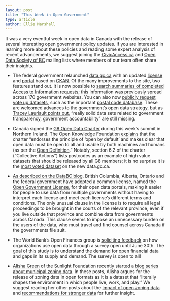 ```yaml
---
layout: post
title: "This Week in Open Government"
type: article
author: Ellie Marshall
---
```

It was a very eventful week in open data in Canada with the release of several interesting open government policy updates. If you are interested in learning more about these policies and reading some expert analysis of recent advancements, we suggest joining the [CivicAccess.ca](http://www.civicaccess.ca/) and [Open Data Society of BC](https://groups.google.com/forum/#!forum/opendatabc) mailing lists where members of our team often share their insights. 

- The federal government relaunched [data.gc.ca](http://data.gc.ca) with an updated [license](http://data.gc.ca/eng/open-government-licence-canada) and [portal](http://data.gc.ca/data/en/dataset) based on [CKAN](http://ckan.org/). Of the many improvements to the site, two features stand out.  It is now possible to [search summaries of completed Access to Information requests](http://www.data.gc.ca/eng/search/ati); this information was previously spread across 170 government websites. You can also now [publicly request vote up datasets](http://data.gc.ca/eng/suggested-datasets), such as the important [postal code database](http://www.data.gc.ca/eng/suggested-datasets/postal-code-database). These are welcomed advances to the government’s open data strategy, but as [Tracey Lauriault points out](http://www.cbc.ca/news/technology/story/2013/06/18/f-open-data.html), “really solid data sets related to government transparency, government accountability” are still missing. 

- Canada signed the [G8 Open Data Charter](https://www.gov.uk/government/publications/open-data-charter/g8-open-data-charter-and-technical-annex) during this week’s summit in Northern Ireland. The Open Knowledge Foundation [explains](http://blog.okfn.org/2013/06/18/g8-highlights-open-data-as-crucial-for-governance-and-growth/) that the charter “endorses the principle of ‘open by default’ and makes clear that open data must be open to all and usable by both machines and humans (as per the [Open Definition](http://opendefinition.org/).” Notably, section 6.2 of the charter (“Collective Actions”) lists postcodes as an example of high value datasets that should be released by all G8 members; it is no surprise it is the [most voted dataset](http://www.data.gc.ca/eng/suggested-datasets/postal-code-database) on the new data.gc.ca.

- [As described on the DataBC blog](http://blog.data.gov.bc.ca/2013/06/2251/), British Columbia, Alberta, Ontario and the federal government have adopted a common license, named the [Open Government License](http://www.data.gov.bc.ca/local/dbc/docs/license/OGL-vbc2.0.pdf), for their open data portals, making it easier for people to use data from multiple governments without having to interpret each license and meet each license’s different terms and conditions. The only unusual clause in the license is to require all legal proceedings to be brought in the courts of the relevant province, even if you live outside that province and combine data from governments across Canada. This clause seems to impose an unnecessary burden on the users of the data, who must travel and find counsel across Canada if the governments file suit.

- The World Bank’s Open Finances group is [soliciting feedback](http://blogs.worldbank.org/opendata/understanding-the-demand-for-open-financial-data) on how organizations use open data through a survey open until June 30th. The goal of this study is to understand the demand for open financial data and gaps in its supply and demand. The survey is open to all!

- [Alisha Green](http://sunlightfoundation.com/people/agreen/) of the Sunlight Foundation recently started a [blog series about municipal zoning data](http://sunlightfoundation.com/blog/2013/05/23/the-landscape-of-municipal-zoning-data/). In these posts, Alisha argues for the release of zoning data in open formats as it is a dataset that “literally shapes the environment in which people live, work, and play.” We suggest reading her other posts about the [impact of open zoning data](http://sunlightfoundation.com/blog/2013/06/05/the-impact-of-opening-up-zoning-data/) and [recommendations for stronger data](http://sunlightfoundation.com/blog/2013/06/07/recommendations-for-stronger-zoning-data/) for further insight. 
